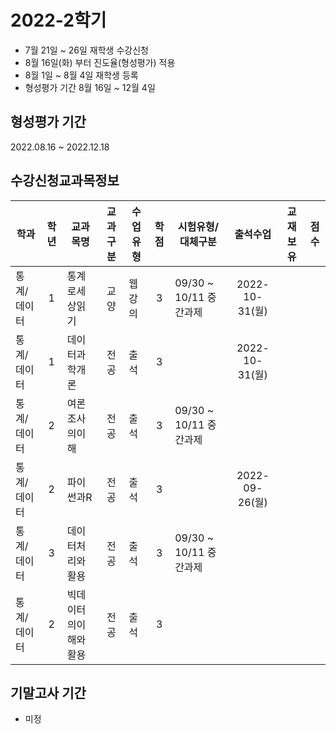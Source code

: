 # 2022-2학기

- 7월 21일 ~ 26일 재학생 수강신청
- 8월 16일(화) 부터 진도율(형성평가) 적용
- 8월 1일 ~ 8월 4일 재학생 등록
- 형성평가 기간 8월 16일 ~ 12월 4일

## 형성평가 기간
2022.08.16 ~ 2022.12.18


## 수강신청교과목정보

| 학과        | 학년  | 교과목명             | 교과구분 | 수업유형 | 학점  | 시험유형/대체구분      |    출석수업    | 교재보유 | 점수  |
| ----------- | :---: | -------------------- | :------: | -------- | :---: | ---------------------- | :------------: | :------: | :---: |
| 통계/데이터 |   1   | 통계로세상읽기       |   교양   | 웹강의   |   3   | 09/30 ~ 10/11 중간과제 | 2022-10-31(월) |          |       |
| 통계/데이터 |   1   | 데이터과학개론       |   전공   | 출석     |   3   |                        | 2022-10-31(월) |          |       |
| 통계/데이터 |   2   | 여론조사의이해       |   전공   | 출석     |   3   | 09/30 ~ 10/11 중간과제 |                |          |       |
| 통계/데이터 |   2   | 파이썬과R            |   전공   | 출석     |   3   |                        | 2022-09-26(월) |          |       |
| 통계/데이터 |   3   | 데이터처리와활용     |   전공   | 출석     |   3   | 09/30 ~ 10/11 중간과제 |                |          |       |
| 통계/데이터 |   2   | 빅데이터의이해와활용 |   전공   | 출석     |   3   |                        |                |          |       |

## 기말고사 기간
- 미정